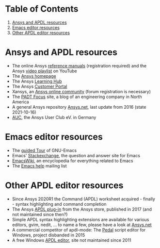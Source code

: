 
# Table of Contents

1.  [Ansys and APDL resources](#orgecb7f20)
2.  [Emacs editor resources](#orge99f098)
3.  [Other APDL editor resources](#org282952b)


<a id="orgecb7f20"></a>

# Ansys and APDL resources

-   The online Ansys [reference manuals](https://ansyshelp.ansys.com/) (registration required) and
    the Ansys [video playlist](https://www.youtube.com/user/ansysinc/playlists) on YouTube
-   The [Ansys homepage](http://www.ansys.com)
-   The Ansys [Learning Hub](https://www.ansys.com/services/ansys-learning-hub)
-   The Ansys [Customer Portal](https://support.ansys.com/Home/HomePage)
-   Xansys, an [Ansys online community](http://www.xansys.org) (forum registration is necessary)
-   The [PADT Focus](http://www.padtinc.com/blog/the-focus/) site, a blog of an engineering company in North
    America
-   A general Ansys repository [Ansys.net](http://www.ansys.net), last update from 2016
    (state 2021-10-16)
-   [AUC](http://www.auc-ev.de/), the Ansys User Club eV. in Germany


<a id="orge99f098"></a>

# Emacs editor resources

-   The [guided Tour](https://www.gnu.org/software/emacs/tour/index.html) of GNU-Emacs
-   Emacs' [Stackexchange](http://emacs.stackexchange.com), the question and answer site for Emacs
-   [EmacsWiki](http://www.emacswiki.org), an encyclopedia for everything related to Emacs
-   The [Emacs help](mailto:help-gnu-emacs@gnu.org) mailing list


<a id="org282952b"></a>

# Other APDL editor resources

-   Since Ansys 2020R1 the Command (APDL) worksheet acquired -
    finally - syntax highlighting and command completion
-   The Ansys [APDL plug-in](https://catalog.ansys.com/product/5b3bc6857a2f9a5c90d32ddb/apdl-editor) from the Ansys store, published in 2017
    (and not maintained since then?)
-   Simple APDL syntax highlighting extensions are available for
    various editors, gvim, nedit, &#x2026; to name a few, please have a
    look at [Ansys.net](https://ansys.net)
-   A commercial competitor of apdl-mode: The [Pedal](http://www.padtinc.com/pedal) script editor for
    Windows, project disbanded in 2015
-   A free Windows [APDL editor](http://apdl.de), site not maintained since 2011

